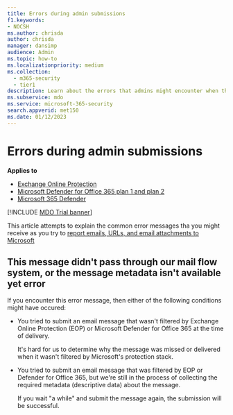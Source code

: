 ```yaml
---
title: Errors during admin submissions
f1.keywords:
- NOCSH
ms.author: chrisda
author: chrisda
manager: dansimp
audience: Admin
ms.topic: how-to
ms.localizationpriority: medium
ms.collection:
  - m365-security
  - tier1
description: Learn about the errors that admins might encounter when they try to report email, URLs, and email attachments to Microsoft as false positives and false negatives.
ms.subservice: mdo
ms.service: microsoft-365-security
search.appverid: met150
ms.date: 01/12/2023
---
```


# Errors during admin submissions

**Applies to**
- [Exchange Online Protection](eop-about.md)
- [Microsoft Defender for Office 365 plan 1 and plan 2](defender-for-office-365.md)
- [Microsoft 365 Defender](../defender/microsoft-365-defender.md)

[!INCLUDE [MDO Trial banner](../includes/mdo-trial-banner.md)]

This article attempts to explain the common error messages tha you might receive as you try to [report emails, URLs, and email attachments to Microsoft](submissions-admin.md)

## This message didn't pass through our mail flow system, or the message metadata isn't available yet error

If you encounter this error message, then either of the following conditions might have occured:

- You tried to submit an email message that wasn't filtered by Exchange Online Protection (EOP) or Microsoft Defender for Office 365 at the time of delivery.

  It's hard for us to determine why the message was missed or delivered when it wasn't filtered by Microsoft's protection stack.

- You tried to submit an email message that was filtered by EOP or Defender for Office 365, but we're still in the process of collecting the required metadata (descriptive data) about the message.

  If you wait "a while" and submit the message again, the submission will be successful.
